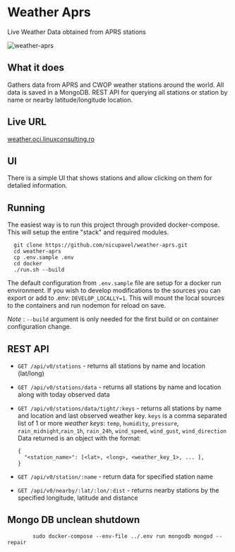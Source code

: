 
# Weather Aprs
Live Weather Data obtained from APRS stations

![weather-aprs](https://user-images.githubusercontent.com/1650801/148747243-a81ec086-5eb3-473c-baa2-c46300654ae1.png)

## What it does

Gathers data from APRS and CWOP weather stations around the world. All data is saved in a MongoDB. REST API for
querying all stations or station by name or nearby latitude/longitude location. 

## Live URL
[weather.oci.linuxconsulting.ro](http://weather.oci.linuxconsulting.ro)

## UI
There is a simple UI that shows stations and allow clicking on them for detalied information.

## Running
The easiest way is to run this project through provided docker-compose. This will setup the entire "stack" and required modules.

      git clone https://github.com/nicupavel/weather-aprs.git
      cd weather-aprs
      cp .env.sample .env
      cd docker
      ./run.sh --build

The default configuration from ```.env.sample``` file are setup for a docker run environment. If you wish to develop modifications to the sources
you can export or add to .env: ```DEVELOP_LOCALLY=1```. This will mount the local sources to the containers and run nodemon for reload on save.

 *Note* : `--build` argument is only needed for the first build or on container configuration change.

## REST API

- ```GET /api/v0/stations``` - returns all stations by name and location (lat/long)
- ```GET /api/v0/stations/data``` - returns all stations by name and location along with today observed data
- ```GET /api/v0/stations/data/tight/:keys``` - returns all stations by name and location and last observed weather key.
```keys``` is a comma separated list of 1 or more *weather keys*:
```temp```, ```humidity```, ```pressure```, ```rain_midnight```,```rain_1h```, ```rain_24h```, ```wind_speed```, ```wind_gust```, ```wind_direction```
Data returned is an object with the format:

      {
        "<station_name>": [<lat>, <long>, <weather_key_1>, ... ],
      }


- ```GET /api/v0/station/:name``` - return data for specified station name
- ```GET /api/v0/nearby/:lat/:lon/:dist``` - returns nearby stations by the specified longitude, latitude and distance

## Mongo DB unclean shutdown

            sudo docker-compose --env-file ../.env run mongodb mongod --repair
